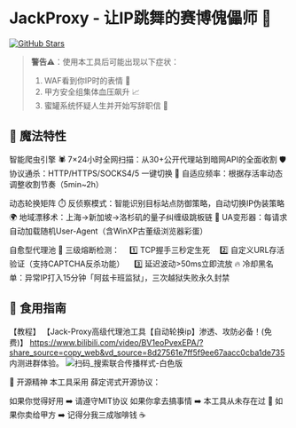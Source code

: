 # JackProxy - 让IP跳舞的赛博傀儡师 💃

[![GitHub Stars](https://img.shields.io/github/stars/yourname/JackProxy?style=flat-square&label=星の原力)](https://github.com/yourname/JackProxy) 


> ​**警告⚠️**：使用本工具后可能出现以下症状：  
> 1. WAF看到你IP时的表情 🤯  
> 2. 甲方安全组集体血压飙升 📈  
> 3. 蜜罐系统怀疑人生并开始写辞职信 💌  

## 🎩 魔法特性
​智能爬虫引擎​
🕷️ 7×24小时全网扫描：从30+公开代理站到暗网API的全面收割
🛡️ 协议通杀：HTTP/HTTPS/SOCKS4/5 一键切换
🚦 自适应频率：根据存活率动态调整收割节奏（5min~2h）

​动态轮换矩阵​
⏱️ 反侦察模式：智能识别目标站点防御策略，自动切换IP伪装策略
🌍 地域漂移术：上海→新加坡→洛杉矶的量子纠缠级跳板链
🤖 UA变形器：每请求自动加载随机User-Agent（含WinXP古董级浏览器彩蛋）

​自愈型代理池​
🚨 三级熔断检测：
 1️⃣ TCP握手三秒定生死
 2️⃣ 自定义URL存活验证（支持CAPTCHA反杀功能）
 3️⃣ 延迟波动>50ms立即流放
🔥 冷却黑名单：异常IP打入15分钟「阿兹卡班监狱」，三次越狱失败永久封禁
## 🚨 食用指南
【教程】 【Jack-Proxy高级代理池工具【自动轮换ip】渗透、攻防必备！(免费)】 https://www.bilibili.com/video/BV1eoPvexEPA/?share_source=copy_web&vd_source=8d27561e7ff5f9ee67aacc0cba1de735
内测进群体验。
![扫码_搜索联合传播样式-白色版](https://github.com/user-attachments/assets/e443dca3-e0aa-4387-aa1a-1c0618a38553)

📜 开源精神
本工具采用 ​薛定谔式开源协议：

如果你觉得好用 ➡️ 请遵守MIT协议
如果你拿去搞事情 ➡️ 本工具从未存在过 🌚
如果你卖给甲方 ➡️ 记得分我三成咖啡钱 ☕

